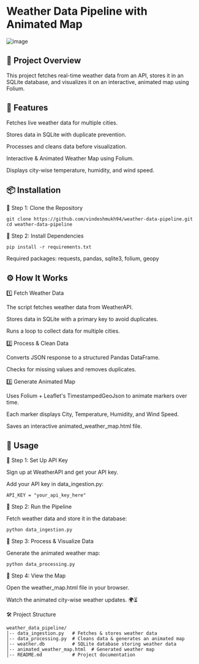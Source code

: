 
# Weather Data Pipeline with Animated Map

![image](https://github.com/user-attachments/assets/6dc31d6c-4fa1-4afa-9415-e90e7b8d0ba1)


## 📌 Project Overview

This project fetches real-time weather data from an API, stores it in an SQLite database, and visualizes it on an interactive, animated map using Folium.

## 🚀 Features

Fetches live weather data for multiple cities.

Stores data in SQLite with duplicate prevention.

Processes and cleans data before visualization.

Interactive & Animated Weather Map using Folium.

Displays city-wise temperature, humidity, and wind speed.

## 📦 Installation

🔹 Step 1: Clone the Repository

```
git clone https://github.com/vindeshmukh94/weather-data-pipeline.git
cd weather-data-pipeline
```
🔹 Step 2: Install Dependencies

```pip install -r requirements.txt```

Required packages: requests, pandas, sqlite3, folium, geopy

## ⚙️ How It Works

1️⃣ Fetch Weather Data

The script fetches weather data from WeatherAPI.

Stores data in SQLite with a primary key to avoid duplicates.

Runs a loop to collect data for multiple cities.

2️⃣ Process & Clean Data

Converts JSON response to a structured Pandas DataFrame.

Checks for missing values and removes duplicates.

3️⃣ Generate Animated Map

Uses Folium + Leaflet's TimestampedGeoJson to animate markers over time.

Each marker displays City, Temperature, Humidity, and Wind Speed.

Saves an interactive animated_weather_map.html file.

## 🚀 Usage

🔹 Step 1: Set Up API Key

Sign up at WeatherAPI and get your API key.

Add your API key in data_ingestion.py:

```API_KEY = "your_api_key_here"```

🔹 Step 2: Run the Pipeline

Fetch weather data and store it in the database:

```python data_ingestion.py```

🔹 Step 3: Process & Visualize Data

Generate the animated weather map:

```python data_processing.py```

🔹 Step 4: View the Map

Open the weather_map.html file in your browser.

Watch the animated city-wise weather updates. 🌍⏳

🛠️ Project Structure
```
weather_data_pipeline/
│-- data_ingestion.py   # Fetches & stores weather data
│-- data_processing.py  # Cleans data & generates an animated map
│-- weather.db          # SQLite database storing weather data
│-- animated_weather_map.html  # Generated weather map
│-- README.md           # Project documentation
```
